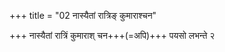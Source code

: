+++
title = "02 नास्यैतां रात्रिङ् कुमाराश्चन"

+++
नास्यैतां रात्रिं कुमाराश् चन+++(=अपि)+++ पयसो लभन्ते २  
